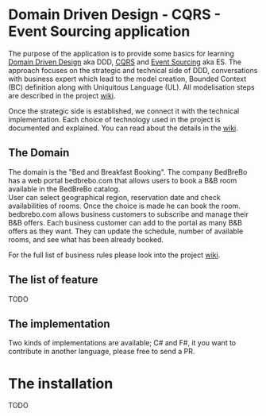 Domain Driven Design - CQRS - Event Sourcing application
=====================================================

The purpose of the application is to provide some basics for learning [Domain Driven Design](https://en.wikipedia.org/wiki/Domain-driven_design) aka DDD, [CQRS](http://martinfowler.com/bliki/CQRS.html) and [Event Sourcing](http://martinfowler.com/eaaDev/EventSourcing.html) aka ES. The approach focuses on the strategic and technical side of DDD, conversations with business expert which lead to the model creation, Bounded Context (BC) definition along with Uniquitous Language (UL). All modelisation steps are described in the project [wiki](https://github.com/tjaskula/bedbrebo/wiki).

Once the strategic side is established, we connect it with the technical implementation. Each choice of technology used in the project is documented and explained. You can read about the details in the [wiki](https://github.com/tjaskula/bedbrebo/wiki).

## The Domain

The domain is the "Bed and Breakfast Booking". The company BedBreBo has a web portal bedbrebo.com that allows users to book a B&B room available in the BedBreBo catalog.   
User can select geographical region, reservation date and check availabilities of rooms. Once the choice is made he can book the room.  
bedbrebo.com allows business customers to subscribe and manage their B&B offers. Each business customer can add to the portal as many B&B offers as they want. They can
update the schedule, number of available rooms, and see what has been already booked.

For the full list of business rules please look into the project [wiki](https://github.com/tjaskula/bedbrebo/wiki).

## The list of feature

TODO

## The implementation

Two kinds of implementations are available; C# and F#, it you want to contribute in another language, please free to send a PR.

# The installation

TODO